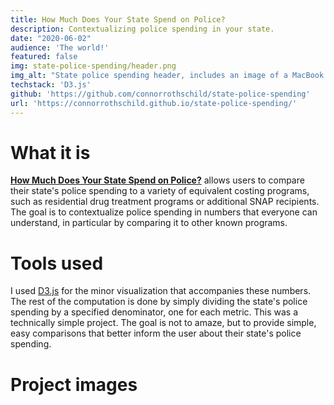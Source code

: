 ```yaml
---
title: How Much Does Your State Spend on Police?
description: Contextualizing police spending in your state.
date: "2020-06-02"
audience: 'The world!'
featured: false
img: state-police-spending/header.png
img_alt: "State police spending header, includes an image of a MacBook with the application open."
techstack: 'D3.js'
github: 'https://github.com/connorrothschild/state-police-spending'
url: 'https://connorrothschild.github.io/state-police-spending/'
---
```


[<InlineImage :clickable=false src="projects/state-police-spending/header.png" alt="Header"></InlineImage>](https://connorrothschild.github.io/state-police-spending/)

# What it is

[**How Much Does Your State Spend on Police?**](https://connorrothschild.github.io/state-police-spending/) allows users to compare their state's police spending to a variety of equivalent costing programs, such as residential drug treatment programs or additional SNAP recipients. The goal is to contextualize police spending in numbers that everyone can understand, in particular by comparing it to other known programs.

# Tools used

I used [D3.js](https://d3js.org/) for the minor visualization that accompanies these numbers. The rest of the computation is done by simply dividing the state's police spending by a specified denominator, one for each metric. This was a technically simple project. The goal is not to amaze, but to provide simple, easy comparisons that better inform the user about their state's police spending.

# Project images

<InlineImage src="projects/state-police-spending/mac.png" alt="" width="74%"></InlineImage>
<InlineImage src="projects/state-police-spending/phone.png" alt="" width="22%"></InlineImage>